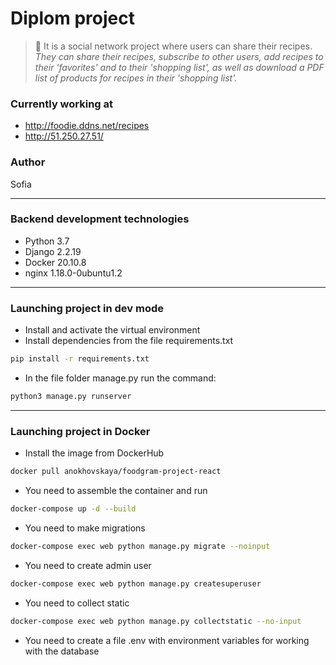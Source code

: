 # Diplom project
> :ramen: It is a social network project where users can share their recipes. 
> *They can share their recipes, subscribe to other users, add recipes to their 'favorites' and to their 'shopping list', as well as download a PDF list of products for recipes in their 'shopping list'.*
### Currently working at
- http://foodie.ddns.net/recipes
- http://51.250.27.51/
### Author
Sofia
____
### Backend development technologies
- Python 3.7
- Django 2.2.19
- Docker 20.10.8
- nginx 1.18.0-0ubuntu1.2
____
### Launching project in dev mode
- Install and activate the virtual environment
- Install dependencies from the file requirements.txt
```bash
pip install -r requirements.txt
``` 
- In the file folder manage.py run the command:
```bash
python3 manage.py runserver
```
____
### Launching project in Docker
- Install the image from DockerHub
```bash
docker pull anokhovskaya/foodgram-project-react
``` 
- You need to assemble the container and run
```bash
docker-compose up -d --build
``` 
- You need to make migrations
```bash
docker-compose exec web python manage.py migrate --noinput
```
- You need to create admin user
```bash
docker-compose exec web python manage.py createsuperuser
```
- You need to collect static
```bash
docker-compose exec web python manage.py collectstatic --no-input
```
- You need to create a file .env with environment variables for working with the database


